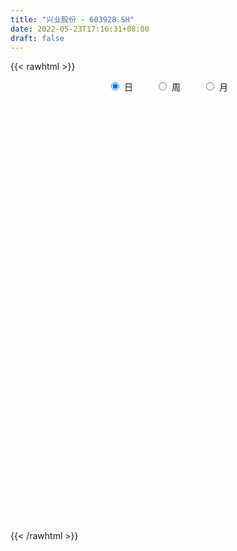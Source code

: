 ```yaml
---
title: "兴业股份 - 603928.SH"
date: 2022-05-23T17:16:31+08:00
draft: false
---
```

{{< rawhtml >}}
    <div style="text-align: center">
        <label style="padding: 1rem;"><input style="margin-right: .5rem" type="radio" name="period" value="D" checked onclick="period_change(this)">日</label>
        <label style="padding: 1rem;"><input style="margin-right: .5rem" type="radio" name="period" value="W" onclick="period_change(this)">周</label>
        <label style="padding: 1rem;"><input style="margin-right: .5rem" type="radio" name="period" value="M" onclick="period_change(this)">月</label>
    </div>
    <div id="chart" style="height: 700px;"></div> 
    <script type="text/javascript">
        const D_v = [4593.64,5713.95,6581.0,5852.95,8118.96,4437.0,5391.0,3869.96,4041.0,7040.0,5641.0,7633.0,7387.0,6619.0,8410.0,8237.0,7824.0,4993.0,5643.0,6490.0,9689.0,10713.0,9037.0,5233.99,3957.96,5265.9,4611.0,6314.63,6329.63,5035.0,6315.53,5851.0,6052.0,9258.0,9785.9,5782.0,5611.0,9375.0,8426.9,8293.0,7352.96,17133.0,12011.0,7632.0,6056.69,9410.0,6942.84,7576.19,4673.0,6999.0,8623.73,10182.0,10807.0,7337.96,7940.0,6455.73,5474.96,4605.18,5617.73,9626.99,4537.96,5431.0,7656.0,9661.0,8793.12,7997.29,16072.18,12459.66,13629.0,9275.0,7456.86,8587.86,12176.31,17203.0,16751.95,22761.24,23019.0,17841.38,11404.0,17774.96,14394.0,13946.0,13266.0,32036.0,20409.65,17005.46,12991.96,16370.0,15122.0,30661.27,33641.65,60098.84,30830.25,27915.48,29798.0,30463.0,15733.0,26583.49,10214.12,12253.49,8124.0,6348.0,7070.0,5018.0,7057.0,6116.0,6817.0,6124.92,5563.0,4124.96,7701.0,4024.0,8286.0,6885.0,5877.42,5973.0,6534.85,5152.96,5421.52,6001.0,15114.48,7779.0,8970.93,6353.0,6319.0,10733.0,9770.0,19583.22,40450.81,77333.53,173302.6,104774.75,100561.17,127549.0,134475.67,85100.0,86092.85,72965.94,178023.87,127140.87,58829.46,64385.95,50754.08,41322.0,27667.0,30392.0,25651.0,45520.49,47723.0,32424.0,33472.0,18374.0,17788.0,22465.0,30925.0,21076.0,13627.0,13593.0,17257.0,12406.0,20081.0,20182.0,32664.0,21927.0,19581.0,22408.0,17690.0,14108.0,15963.0,15790.0,21081.0,19146.0,31791.0,11072.81,7818.0,14961.0,8105.0,11315.0,10067.62,8161.0,8665.0,10971.0,7457.0,12100.0,10323.0,9173.0,9645.0,11618.0,13352.0,10550.0,13436.0,13244.08,21277.44,11535.0,9909.02,12181.0,15006.0,10923.0,11029.0,15496.0,16762.58,20833.0,10779.46,11578.0,7889.02,13272.0,9441.0,10299.0,12757.0,9172.0,9904.0,6785.0,7147.0,7272.0,17301.0,14792.0,10736.02,8733.02,7637.0,10397.0,8260.0,7551.0,7923.0,7684.0,6461.0,5091.0,9455.0,5507.0,9331.0,8140.0,13926.0,8851.0,13752.0,18393.02,12278.0,18407.0,57655.94,36712.92,21475.0,23762.0,29454.0,27652.0,20776.91,20463.0,29893.0,22294.0,16809.0,28902.0,34680.96,25785.0]
const D_histogram = [0.0,-0.0062924217,-0.0010853512,-0.0065547866,-0.0140109736,-0.0216642056,-0.0271013664,-0.0276565316,-0.0225388211,-0.0153459602,-0.0090771414,0.0000761964,0.0017506505,0.0074525551,0.0166264882,0.0186445943,0.0198009033,0.0209494854,0.021347089,0.0193218754,0.025278846,0.0320909995,0.0238458419,0.0121951737,-0.0010070506,-0.0068292628,-0.0045141679,0.0047046909,0.0120131146,0.0145227316,0.0119453609,0.010116509,0.0126586878,0.0209693103,0.0170957923,0.0063877591,-0.0061427119,0.0108497187,0.0116076703,0.0155256851,0.0103345884,0.0245715372,0.0348670415,0.0337766519,0.0242536275,0.0169090679,0.0093618725,-0.0043197985,-0.0153757887,-0.0152369624,-0.0112448745,-0.0165084589,-0.0310888273,-0.0430154711,-0.0678717956,-0.0751237781,-0.0682376103,-0.0520572042,-0.0441826138,-0.0182135099,-0.0058354823,0.0024937588,0.0206065152,0.0285386832,0.0315235227,0.0356463904,0.0440142389,0.043016606,0.0220632388,0.0151771929,0.0027565949,-0.008659068,0.0041476657,0.0250739585,0.033980878,0.057146105,0.0464220743,0.0359731086,0.0280768403,0.0259595558,0.0262398975,0.0183758732,0.0134356007,0.0258724733,0.0357265409,0.0401728787,0.0345233434,0.0374414454,0.0206023791,0.0343353355,0.0421813696,0.0764626315,0.0940709727,0.0815844626,0.0334729294,-0.0523908294,-0.1062422914,-0.1612146479,-0.1779024851,-0.1622941044,-0.1479512252,-0.1360925577,-0.1209970013,-0.1043881831,-0.0925690347,-0.0726733748,-0.0613563727,-0.0539551897,-0.0524642568,-0.0476163916,-0.0446391319,-0.0416123095,-0.0494672531,-0.0540455123,-0.0408905892,-0.0210463159,-0.0190614171,-0.0104620894,0.0056851484,0.0154930212,0.0443905819,0.0613009738,0.0773299721,0.0847700698,0.0887962872,0.0979274246,0.0948782984,0.1147708911,0.121573278,0.1922894316,0.2702022233,0.2802788417,0.3079349731,0.3923212243,0.4571691917,0.4344919157,0.3737465907,0.4025162115,0.290960801,0.1291841486,-0.006106265,-0.125985849,-0.1817715427,-0.2151055842,-0.2346823771,-0.2472661397,-0.2402036893,-0.2021430031,-0.1883073607,-0.1842080134,-0.1949407073,-0.1795013641,-0.1640125469,-0.1623325614,-0.1843420023,-0.1762295813,-0.1639390272,-0.1448331047,-0.124679608,-0.1052799982,-0.0769190891,-0.0736089481,-0.0400571787,-0.040910391,-0.0363865906,-0.0267322656,-0.0028202151,0.0121886276,0.0054863041,0.0123181035,-0.0046622126,-0.0088633202,-0.0520393085,-0.075142374,-0.0900253445,-0.1274886917,-0.1315399771,-0.1403022903,-0.1218821469,-0.0973232128,-0.061685908,-0.02210882,0.000044396,0.0005426076,0.0065858274,0.0106673317,0.0292354146,0.0322308656,0.0462950346,0.0619868424,0.0624187122,0.0684372837,0.0538734701,0.0557676357,0.05115835,0.0585522693,0.0697576278,0.0749474077,0.0593312697,0.0422067842,0.0070694458,-0.0375321552,-0.0518187778,-0.0481520553,-0.0588420569,-0.0905996071,-0.0864655395,-0.0707039462,-0.0483195451,-0.019018334,0.0029147022,0.0229021598,0.0297211893,0.0361575941,0.0521451859,0.0431680293,0.0450809029,0.0472346456,0.0384697975,0.0474838878,0.0396191179,0.0221351664,-0.0056172279,-0.0038765155,-0.0073450465,-0.0043074137,-0.0190392696,-0.0185659686,0.0016659608,0.0179015882,0.0135097418,0.0053229038,-0.0514124203,-0.1220839468,-0.1413478987,-0.0830243821,-0.0063803244,0.0509400084,0.0757969066,0.0922322661,0.1195481528,0.1238995528,0.1305775269,0.1380660695,0.1491844784,0.1514443239,0.1374773302,0.1412000977,0.1586843709,0.1688377982]
const D_fast = [0.0,-0.0078655271,-0.0029297944,-0.0100379264,-0.0209968569,-0.0340661403,-0.0462786427,-0.0537479407,-0.0542649356,-0.0509085647,-0.0469090313,-0.0377366444,-0.0356245276,-0.0280594842,-0.014728929,-0.0080496744,-0.0019431395,0.0044428139,0.0101771897,0.012982445,0.0252591271,0.0400940305,0.0378103333,0.0292084585,0.0157544716,0.0082249437,0.0094114966,0.0198065281,0.0301182305,0.0362585304,0.0366675,0.0373677753,0.0430746261,0.0566275761,0.0570280061,0.0479169128,0.0338507637,0.053555624,0.0572154932,0.0650149292,0.0624074796,0.0827873128,0.1017995774,0.1091533508,0.1056937333,0.1025764406,0.0973697134,0.0826080928,0.0677081554,0.0640377411,0.0652186103,0.0558279112,0.0334753359,0.0107948244,-0.031029449,-0.057062376,-0.0672356108,-0.0640695058,-0.0672405687,-0.0458248423,-0.0349056853,-0.0259530046,-0.0026886193,0.0123782195,0.0232439396,0.0362784049,0.0556498132,0.0654063318,0.0499687742,0.0468770266,0.0351455773,0.0215651474,0.0354087976,0.0626035799,0.080005719,0.1174574722,0.1183389601,0.1168832716,0.1160062134,0.1203788177,0.1272191338,0.1239490779,0.1223677056,0.1412726964,0.1600583993,0.1745479568,0.1775292573,0.1898077206,0.1781192492,0.2004360394,0.2188274158,0.2722243357,0.3133504201,0.3212600256,0.2815167247,0.1825552585,0.1021432237,0.0068672052,-0.0542962532,-0.0792613986,-0.1019063257,-0.1240707976,-0.1392244915,-0.1487127191,-0.1600358294,-0.1583085132,-0.1623306043,-0.1684182187,-0.1800433499,-0.1870995827,-0.195282106,-0.2026583609,-0.2228801178,-0.2409697551,-0.2380374793,-0.2234547849,-0.2262352405,-0.2202514351,-0.2026829102,-0.1890017821,-0.1490065759,-0.1167709406,-0.0814094492,-0.0527768341,-0.0265515449,0.0070614486,0.0277318971,0.0763172126,0.1135129189,0.2323014305,0.3777647779,0.4579111068,0.5625509815,0.7450175388,0.924157804,1.010103507,1.0427948297,1.1721935033,1.1333782931,1.0038976778,0.867080698,0.7157046517,0.6144760724,0.5273656348,0.4491182477,0.3747179501,0.3217294782,0.3092544136,0.2760132158,0.2340605598,0.174592689,0.1451566912,0.1196423717,0.0807392169,0.0126442754,-0.023300699,-0.0519949017,-0.0690972554,-0.0801136606,-0.0870340504,-0.0779029135,-0.0929950096,-0.0694575349,-0.0805383449,-0.0851111922,-0.0821399335,-0.0589329368,-0.0408769372,-0.0462076847,-0.0362963594,-0.0544422286,-0.0608591663,-0.1170449817,-0.1589336407,-0.1963229474,-0.2656584675,-0.3025947472,-0.346432633,-0.3584830263,-0.3582548954,-0.3380390676,-0.3039891846,-0.2818248696,-0.2811910061,-0.2735013295,-0.2667529922,-0.2408760557,-0.2298228882,-0.2041849606,-0.1729964422,-0.1569598943,-0.1338320019,-0.134927448,-0.1190913735,-0.1109110716,-0.088879085,-0.0602343196,-0.0363076878,-0.0370910083,-0.0436637978,-0.0770337747,-0.1310184145,-0.1582597316,-0.1666310229,-0.1920315387,-0.2464389907,-0.263921308,-0.2658357012,-0.2555311865,-0.2309845588,-0.208322847,-0.1826098495,-0.1683605227,-0.1528847194,-0.1238608311,-0.1220459803,-0.108862881,-0.0949004769,-0.0940478756,-0.0731628134,-0.0711228038,-0.0830729637,-0.112229665,-0.1114580814,-0.116762874,-0.1148020947,-0.134293768,-0.1384619591,-0.1178135395,-0.0971025151,-0.0981169261,-0.104973038,-0.1745614672,-0.2757539805,-0.3303549071,-0.2927874859,-0.2177385094,-0.1476831744,-0.1038770496,-0.0643836235,-0.0071806986,0.0281455895,0.0674679454,0.1094730054,0.1578875338,0.1980084603,0.2184107991,0.2574335911,0.314588957,0.3669518339]
const D_slow = [0.0,-0.0015731054,-0.0018444432,-0.0034831399,-0.0069858833,-0.0124019347,-0.0191772763,-0.0260914092,-0.0317261144,-0.0355626045,-0.0378318899,-0.0378128408,-0.0373751781,-0.0355120393,-0.0313554173,-0.0266942687,-0.0217440429,-0.0165066715,-0.0111698993,-0.0063394304,-0.0000197189,0.008003031,0.0139644914,0.0170132848,0.0167615222,0.0150542065,0.0139256645,0.0151018372,0.0181051159,0.0217357988,0.024722139,0.0272512663,0.0304159382,0.0356582658,0.0399322139,0.0415291537,0.0399934757,0.0427059053,0.0456078229,0.0494892442,0.0520728913,0.0582157756,0.0669325359,0.0753766989,0.0814401058,0.0856673728,0.0880078409,0.0869278913,0.0830839441,0.0792747035,0.0764634849,0.0723363701,0.0645641633,0.0538102955,0.0368423466,0.0180614021,0.0010019995,-0.0120123015,-0.023057955,-0.0276113325,-0.029070203,-0.0284467633,-0.0232951345,-0.0161604637,-0.0082795831,0.0006320145,0.0116355743,0.0223897258,0.0279055355,0.0316998337,0.0323889824,0.0302242154,0.0312611318,0.0375296215,0.046024841,0.0603113672,0.0719168858,0.0809101629,0.087929373,0.094419262,0.1009792363,0.1055732046,0.1089321048,0.1154002231,0.1243318584,0.1343750781,0.1430059139,0.1523662752,0.15751687,0.1661007039,0.1766460463,0.1957617042,0.2192794474,0.239675563,0.2480437953,0.234946088,0.2083855151,0.1680818531,0.1236062319,0.0830327058,0.0460448995,0.0120217601,-0.0182274902,-0.044324536,-0.0674667947,-0.0856351384,-0.1009742316,-0.114463029,-0.1275790932,-0.1394831911,-0.1506429741,-0.1610460514,-0.1734128647,-0.1869242428,-0.1971468901,-0.2024084691,-0.2071738233,-0.2097893457,-0.2083680586,-0.2044948033,-0.1933971578,-0.1780719144,-0.1587394214,-0.1375469039,-0.1153478321,-0.0908659759,-0.0671464013,-0.0384536786,-0.0080603591,0.0400119988,0.1075625547,0.1776322651,0.2546160084,0.3526963144,0.4669886124,0.5756115913,0.669048239,0.7696772918,0.8424174921,0.8747135292,0.873186963,0.8416905007,0.7962476151,0.742471219,0.6838006247,0.6219840898,0.5619331675,0.5113974167,0.4643205765,0.4182685732,0.3695333963,0.3246580553,0.2836549186,0.2430717783,0.1969862777,0.1529288824,0.1119441255,0.0757358494,0.0445659474,0.0182459478,-0.0009838244,-0.0193860615,-0.0294003562,-0.0396279539,-0.0487246016,-0.055407668,-0.0561127217,-0.0530655648,-0.0516939888,-0.0486144629,-0.0497800161,-0.0519958461,-0.0650056732,-0.0837912667,-0.1062976029,-0.1381697758,-0.1710547701,-0.2061303426,-0.2366008794,-0.2609316826,-0.2763531596,-0.2818803646,-0.2818692656,-0.2817336137,-0.2800871569,-0.2774203239,-0.2701114703,-0.2620537539,-0.2504799952,-0.2349832846,-0.2193786066,-0.2022692856,-0.1888009181,-0.1748590092,-0.1620694217,-0.1474313543,-0.1299919474,-0.1112550955,-0.096422278,-0.085870582,-0.0841032205,-0.0934862593,-0.1064409538,-0.1184789676,-0.1331894818,-0.1558393836,-0.1774557685,-0.195131755,-0.2072116413,-0.2119662248,-0.2112375493,-0.2055120093,-0.198081712,-0.1890423135,-0.176006017,-0.1652140097,-0.1539437839,-0.1421351225,-0.1325176731,-0.1206467012,-0.1107419217,-0.1052081301,-0.1066124371,-0.107581566,-0.1094178276,-0.110494681,-0.1152544984,-0.1198959905,-0.1194795003,-0.1150041033,-0.1116266678,-0.1102959419,-0.123149047,-0.1536700337,-0.1890070083,-0.2097631039,-0.211358185,-0.1986231828,-0.1796739562,-0.1566158897,-0.1267288515,-0.0957539633,-0.0631095815,-0.0285930642,0.0087030554,0.0465641364,0.0809334689,0.1162334934,0.1559045861,0.1981140357]
const D_data = [['2021-05-12', 10.4127, 10.5014, 10.3436, 10.5113],['2021-05-13', 10.5014, 10.4028, 10.3831, 10.5408],['2021-05-14', 10.4521, 10.5408, 10.4324, 10.5606],['2021-05-17', 10.5704, 10.4028, 10.3732, 10.5704],['2021-05-18', 10.4028, 10.3338, 10.2352, 10.4028],['2021-05-19', 10.3239, 10.2746, 10.2647, 10.3239],['2021-05-20', 10.3042, 10.245, 10.2154, 10.314],['2021-05-21', 10.1859, 10.2647, 10.1859, 10.3042],['2021-05-24', 10.3042, 10.3239, 10.2549, 10.3436],['2021-05-25', 10.314, 10.3633, 10.2647, 10.3732],['2021-05-26', 10.3338, 10.3732, 10.2647, 10.3831],['2021-05-27', 10.3831, 10.4422, 10.3831, 10.4718],['2021-05-28', 10.5014, 10.3732, 10.3239, 10.5014],['2021-05-31', 10.3732, 10.4422, 10.3239, 10.4521],['2021-06-01', 10.4718, 10.531, 10.3929, 10.5507],['2021-06-02', 10.531, 10.4817, 10.4028, 10.5507],['2021-06-03', 10.4817, 10.4915, 10.462, 10.5704],['2021-06-04', 10.4521, 10.5113, 10.4127, 10.531],['2021-06-07', 10.5014, 10.5211, 10.4718, 10.5803],['2021-06-08', 10.5113, 10.5014, 10.4521, 10.5507],['2021-06-09', 10.4324, 10.6296, 10.4324, 10.6493],['2021-06-10', 10.6296, 10.6986, 10.5606, 10.7183],['2021-06-11', 10.75, 10.53, 10.51, 10.78],['2021-06-15', 10.54, 10.45, 10.4, 10.6],['2021-06-16', 10.48, 10.37, 10.37, 10.49],['2021-06-17', 10.36, 10.41, 10.35, 10.74],['2021-06-18', 10.36, 10.5, 10.35, 10.52],['2021-06-21', 10.52, 10.62, 10.45, 10.63],['2021-06-22', 10.66, 10.65, 10.58, 10.73],['2021-06-23', 10.63, 10.63, 10.61, 10.68],['2021-06-24', 10.6, 10.58, 10.53, 10.7],['2021-06-25', 10.61, 10.59, 10.52, 10.62],['2021-06-28', 10.59, 10.66, 10.53, 10.7],['2021-06-29', 10.67, 10.78, 10.45, 10.87],['2021-06-30', 10.72, 10.66, 10.58, 10.76],['2021-07-01', 10.66, 10.55, 10.55, 10.72],['2021-07-02', 10.55, 10.47, 10.37, 10.63],['2021-07-05', 10.4, 10.86, 10.4, 10.95],['2021-07-06', 10.75, 10.72, 10.68, 10.81],['2021-07-07', 10.7, 10.79, 10.6, 10.82],['2021-07-08', 10.79, 10.69, 10.67, 10.84],['2021-07-09', 10.7, 10.98, 10.61, 11.02],['2021-07-12', 10.95, 11.03, 10.87, 11.11],['2021-07-13', 11.02, 10.95, 10.88, 11.05],['2021-07-14', 10.9, 10.85, 10.83, 10.96],['2021-07-15', 10.83, 10.86, 10.68, 10.89],['2021-07-16', 10.8, 10.84, 10.68, 10.95],['2021-07-19', 10.84, 10.72, 10.6, 10.85],['2021-07-20', 10.55, 10.69, 10.55, 10.72],['2021-07-21', 10.67, 10.8, 10.63, 10.8],['2021-07-22', 10.78, 10.86, 10.75, 10.86],['2021-07-23', 10.84, 10.74, 10.65, 10.84],['2021-07-26', 10.85, 10.56, 10.52, 10.85],['2021-07-27', 10.52, 10.5, 10.45, 10.73],['2021-07-28', 10.5, 10.2, 10.11, 10.51],['2021-07-29', 10.27, 10.28, 10.2, 10.35],['2021-07-30', 10.24, 10.4, 10.17, 10.45],['2021-08-02', 10.3, 10.53, 10.27, 10.56],['2021-08-03', 10.53, 10.45, 10.4, 10.6],['2021-08-04', 10.44, 10.74, 10.44, 10.83],['2021-08-05', 10.74, 10.66, 10.62, 10.75],['2021-08-06', 10.66, 10.66, 10.55, 10.69],['2021-08-09', 10.56, 10.86, 10.56, 10.88],['2021-08-10', 10.92, 10.82, 10.78, 10.92],['2021-08-11', 10.84, 10.81, 10.77, 10.9],['2021-08-12', 10.83, 10.87, 10.8, 10.9],['2021-08-13', 10.86, 10.99, 10.82, 11.05],['2021-08-16', 11.12, 10.93, 10.91, 11.12],['2021-08-17', 10.88, 10.65, 10.6, 10.96],['2021-08-18', 10.66, 10.77, 10.66, 10.86],['2021-08-19', 10.8, 10.66, 10.55, 10.8],['2021-08-20', 10.61, 10.61, 10.44, 10.62],['2021-08-23', 10.69, 10.92, 10.52, 10.95],['2021-08-24', 10.98, 11.13, 10.92, 11.2],['2021-08-25', 11.13, 11.09, 11.0, 11.14],['2021-08-26', 11.09, 11.4, 11.03, 11.4],['2021-08-27', 11.43, 11.06, 11.0, 11.46],['2021-08-30', 11.02, 11.05, 10.98, 11.22],['2021-08-31', 10.97, 11.07, 10.94, 11.11],['2021-09-01', 11.08, 11.15, 10.86, 11.22],['2021-09-02', 11.09, 11.21, 11.04, 11.28],['2021-09-03', 11.15, 11.12, 11.05, 11.26],['2021-09-06', 11.4, 11.15, 11.02, 11.4],['2021-09-07', 11.13, 11.42, 11.03, 11.46],['2021-09-08', 11.38, 11.49, 11.34, 11.53],['2021-09-09', 11.43, 11.51, 11.39, 11.6],['2021-09-10', 11.52, 11.43, 11.34, 11.56],['2021-09-13', 11.47, 11.58, 11.3, 11.59],['2021-09-14', 11.58, 11.34, 11.29, 11.61],['2021-09-15', 11.25, 11.76, 11.25, 11.88],['2021-09-16', 11.74, 11.8, 11.73, 12.26],['2021-09-17', 11.98, 12.32, 11.82, 12.52],['2021-09-22', 12.05, 12.35, 12.05, 12.6],['2021-09-23', 12.2, 12.09, 12.03, 12.47],['2021-09-24', 11.98, 11.56, 11.53, 11.98],['2021-09-27', 11.56, 10.75, 10.71, 11.56],['2021-09-28', 10.84, 10.74, 10.62, 10.88],['2021-09-29', 10.65, 10.35, 10.31, 10.7],['2021-09-30', 10.42, 10.52, 10.4, 10.55],['2021-10-08', 10.6, 10.8, 10.55, 10.81],['2021-10-11', 10.77, 10.75, 10.66, 10.82],['2021-10-12', 10.73, 10.68, 10.55, 10.76],['2021-10-13', 10.72, 10.69, 10.56, 10.75],['2021-10-14', 10.69, 10.7, 10.61, 10.82],['2021-10-15', 10.7, 10.63, 10.59, 10.78],['2021-10-18', 10.52, 10.74, 10.52, 10.81],['2021-10-19', 10.71, 10.65, 10.64, 10.85],['2021-10-20', 10.65, 10.59, 10.51, 10.65],['2021-10-21', 10.55, 10.48, 10.47, 10.7],['2021-10-22', 10.52, 10.48, 10.45, 10.58],['2021-10-25', 10.46, 10.42, 10.26, 10.46],['2021-10-26', 10.42, 10.38, 10.35, 10.44],['2021-10-27', 10.28, 10.17, 10.14, 10.32],['2021-10-28', 10.22, 10.11, 10.05, 10.22],['2021-10-29', 10.09, 10.29, 10.09, 10.35],['2021-11-01', 10.29, 10.41, 10.23, 10.46],['2021-11-02', 10.41, 10.2, 10.1, 10.53],['2021-11-03', 10.2, 10.27, 10.12, 10.37],['2021-11-04', 10.27, 10.4, 10.25, 10.43],['2021-11-05', 10.4, 10.37, 10.32, 10.45],['2021-11-08', 10.49, 10.71, 10.12, 10.72],['2021-11-09', 10.54, 10.7, 10.51, 10.86],['2021-11-10', 10.6, 10.81, 10.6, 10.85],['2021-11-11', 10.88, 10.81, 10.71, 10.89],['2021-11-12', 10.87, 10.85, 10.7, 10.91],['2021-11-15', 10.85, 11.01, 10.73, 11.09],['2021-11-16', 11.05, 10.94, 10.9, 11.18],['2021-11-17', 10.98, 11.35, 10.93, 11.47],['2021-11-18', 11.49, 11.35, 11.3, 12.02],['2021-11-19', 11.6, 12.49, 11.6, 12.49],['2021-11-22', 13.5, 13.18, 12.36, 13.59],['2021-11-23', 13.14, 12.81, 12.55, 13.32],['2021-11-24', 12.81, 13.4, 12.81, 13.83],['2021-11-25', 13.42, 14.74, 13.3, 14.74],['2021-11-26', 14.68, 15.3, 14.3, 15.66],['2021-11-29', 14.73, 14.75, 14.37, 15.0],['2021-11-30', 14.76, 14.46, 14.01, 14.88],['2021-12-01', 15.19, 15.91, 15.11, 15.91],['2021-12-02', 15.91, 14.32, 14.32, 15.96],['2021-12-03', 13.7, 13.24, 13.09, 13.98],['2021-12-06', 12.93, 12.94, 12.89, 13.29],['2021-12-07', 13.0, 12.51, 12.38, 13.06],['2021-12-08', 12.6, 12.83, 12.56, 12.91],['2021-12-09', 12.77, 12.82, 12.65, 13.06],['2021-12-10', 12.78, 12.77, 12.7, 12.9],['2021-12-13', 12.77, 12.67, 12.65, 12.85],['2021-12-14', 12.62, 12.79, 12.53, 12.86],['2021-12-15', 12.78, 13.2, 12.75, 13.2],['2021-12-16', 13.09, 12.95, 12.92, 13.49],['2021-12-17', 12.9, 12.79, 12.67, 12.96],['2021-12-20', 12.74, 12.49, 12.42, 12.85],['2021-12-21', 12.48, 12.73, 12.45, 12.77],['2021-12-22', 12.73, 12.72, 12.63, 12.83],['2021-12-23', 12.78, 12.5, 12.44, 12.81],['2021-12-24', 12.4, 12.04, 12.0, 12.6],['2021-12-27', 11.99, 12.26, 11.93, 12.28],['2021-12-28', 12.36, 12.25, 12.14, 12.37],['2021-12-29', 12.25, 12.31, 12.15, 12.44],['2021-12-30', 12.31, 12.33, 12.18, 12.4],['2021-12-31', 12.38, 12.34, 12.26, 12.44],['2022-01-04', 12.43, 12.51, 12.38, 12.62],['2022-01-05', 12.56, 12.22, 12.15, 12.61],['2022-01-06', 12.21, 12.65, 12.12, 12.74],['2022-01-07', 12.64, 12.27, 12.27, 12.7],['2022-01-10', 12.23, 12.31, 12.15, 12.41],['2022-01-11', 12.31, 12.38, 12.3, 12.59],['2022-01-12', 12.34, 12.63, 12.3, 12.75],['2022-01-13', 12.63, 12.62, 12.53, 12.76],['2022-01-14', 12.62, 12.37, 12.33, 12.7],['2022-01-17', 12.31, 12.54, 12.31, 12.59],['2022-01-18', 12.54, 12.21, 12.19, 12.65],['2022-01-19', 12.19, 12.3, 12.15, 12.44],['2022-01-20', 12.32, 11.65, 11.64, 12.34],['2022-01-21', 11.65, 11.66, 11.6, 11.82],['2022-01-24', 11.68, 11.58, 11.48, 11.7],['2022-01-25', 11.58, 11.05, 11.05, 11.62],['2022-01-26', 11.16, 11.23, 11.03, 11.33],['2022-01-27', 11.26, 11.0, 10.96, 11.26],['2022-01-28', 11.05, 11.23, 10.99, 11.41],['2022-02-07', 11.46, 11.3, 11.22, 11.48],['2022-02-08', 11.32, 11.5, 11.26, 11.55],['2022-02-09', 11.55, 11.68, 11.45, 11.76],['2022-02-10', 11.7, 11.58, 11.48, 11.77],['2022-02-11', 11.58, 11.33, 11.32, 11.6],['2022-02-14', 11.31, 11.38, 11.27, 11.57],['2022-02-15', 11.38, 11.35, 11.27, 11.47],['2022-02-16', 11.46, 11.57, 11.41, 11.6],['2022-02-17', 11.54, 11.42, 11.4, 11.66],['2022-02-18', 11.38, 11.6, 11.33, 11.63],['2022-02-21', 11.6, 11.71, 11.58, 11.73],['2022-02-22', 11.68, 11.58, 11.46, 11.68],['2022-02-23', 11.55, 11.69, 11.54, 11.74],['2022-02-24', 11.65, 11.43, 11.28, 11.82],['2022-02-25', 11.46, 11.62, 11.46, 11.71],['2022-02-28', 11.58, 11.55, 11.35, 11.65],['2022-03-01', 11.62, 11.73, 11.58, 11.76],['2022-03-02', 11.73, 11.86, 11.66, 11.9],['2022-03-03', 11.86, 11.87, 11.82, 11.93],['2022-03-04', 11.86, 11.62, 11.61, 11.88],['2022-03-07', 11.62, 11.54, 11.47, 11.79],['2022-03-08', 11.52, 11.18, 11.17, 11.57],['2022-03-09', 11.18, 10.82, 10.49, 11.25],['2022-03-10', 11.04, 10.99, 10.98, 11.19],['2022-03-11', 10.92, 11.13, 10.69, 11.2],['2022-03-14', 11.08, 10.87, 10.86, 11.15],['2022-03-15', 10.88, 10.41, 10.4, 10.97],['2022-03-16', 10.67, 10.69, 10.24, 10.76],['2022-03-17', 10.76, 10.8, 10.7, 10.93],['2022-03-18', 10.79, 10.91, 10.71, 10.95],['2022-03-21', 10.91, 11.08, 10.88, 11.08],['2022-03-22', 11.17, 11.09, 11.04, 11.23],['2022-03-23', 11.04, 11.16, 11.04, 11.2],['2022-03-24', 11.1, 11.06, 10.95, 11.21],['2022-03-25', 11.04, 11.09, 11.01, 11.24],['2022-03-28', 11.01, 11.28, 10.84, 11.34],['2022-03-29', 11.29, 11.0, 10.92, 11.31],['2022-03-30', 11.0, 11.13, 10.9, 11.22],['2022-03-31', 11.11, 11.16, 11.02, 11.24],['2022-04-01', 11.16, 11.02, 11.01, 11.22],['2022-04-06', 11.11, 11.26, 11.0, 11.28],['2022-04-07', 11.2, 11.07, 11.03, 11.23],['2022-04-08', 11.1, 10.89, 10.86, 11.1],['2022-04-11', 10.9, 10.63, 10.59, 10.94],['2022-04-12', 10.67, 10.91, 10.51, 10.94],['2022-04-13', 10.9, 10.82, 10.75, 11.0],['2022-04-14', 10.82, 10.88, 10.79, 10.95],['2022-04-15', 10.88, 10.6, 10.53, 10.88],['2022-04-18', 10.52, 10.72, 10.46, 10.76],['2022-04-19', 10.71, 11.0, 10.71, 11.02],['2022-04-20', 11.0, 11.04, 10.92, 11.16],['2022-04-21', 11.03, 10.81, 10.72, 11.13],['2022-04-22', 10.77, 10.72, 10.56, 10.85],['2022-04-25', 10.6, 9.9, 9.88, 10.64],['2022-04-26', 9.91, 9.29, 9.2, 10.24],['2022-04-27', 9.17, 9.56, 8.98, 9.59],['2022-04-28', 10.0, 10.52, 9.87, 10.52],['2022-04-29', 10.52, 11.05, 10.52, 11.11],['2022-05-05', 10.76, 11.16, 10.63, 11.31],['2022-05-06', 10.8, 11.0, 10.67, 11.19],['2022-05-09', 11.13, 11.05, 10.86, 11.13],['2022-05-10', 11.17, 11.37, 10.98, 11.44],['2022-05-11', 11.38, 11.25, 11.22, 11.5],['2022-05-12', 11.18, 11.4, 11.15, 11.53],['2022-05-13', 11.39, 11.55, 11.39, 11.6],['2022-05-16', 12.09, 11.76, 11.61, 12.17],['2022-05-17', 11.82, 11.81, 11.52, 11.93],['2022-05-18', 11.71, 11.7, 11.67, 11.94],['2022-05-19', 11.66, 12.02, 11.58, 12.16],['2022-05-20', 12.11, 12.39, 12.0, 12.48],['2022-05-23', 12.44, 12.53, 12.3, 12.6]]
const W_v = [95623.99,75386.7,55995.55,91292.17,51471.74,61000.89,176318.58,134035.92,80702.41,236963.63,128945.99,119751.53,162968.28,168739.32,115157.04,67614.56,80203.36,92748.52,50293.82,39903.63,59845.53,40665.93,50876.74,62846.34,41350.05,62053.35,67727.49,67257.1,51461.54,42728.1,15146.26,14008.29,81421.29,64858.94,64395.42,76685.17,66692.92,91256.98,109920.53,70451.15,66343.13,49275.84,1116989.95,1060959.4399999999,934706.91,414132.04,358000.76,255906.26,232112.18,300801.72,298474.19,266246.2,191293.35,192895.46,124952.44,93637.18,76609.87,121635.38,116564.16,67783.06,61795.67,69843.41,56890.65,148659.01,70099.96,76751.71,87873.46,84033.88,107337.21,134595.98,330528.43,350104.08,95137.92,61539.92,157238.92,60045.92,290702.72,131971.18,71440.85,59962.06,81186.61,272083.7,339310.33,238491.75,241556.85,164138.3,183552.22,207420.04,208355.63,114026.9,125772.0,27227.0,69373.21,58359.04,42151.07,48898.96,32273.12,49030.12,104007.92,76031.73,66730.76,55319.35,99776.86,35647.06,44115.78,37924.79,24202.87,32777.28,31150.43,48672.99,42316.95,47340.29,73293.23,8634.4,33148.71,40606.4,28817.88,58618.49,33977.51,23350.41,21590.69,21127.8,23172.8,32838.68,66543.92,62162.53,45585.89,60629.37,52047.35,38932.76,72595.57,89103.81,126427.76,81468.46,71212.0,73532.07,53929.48,56311.55,29775.52,35658.24,87456.46,411399.07,148770.72,50392.13,63629.5,50909.12,43871.16,72153.84,40419.0,51340.64,26116.96,66391.76,120879.3,205674.65,93646.17,66927.0,79078.56,62598.73,66141.81,110467.06,103498.28,115638.93,65151.18,72953.35,29825.08,9203.0,60999.18,48374.37,77083.44,52003.56,66847.6,147343.55,127468.97,55237.14,55662.01,49169.73,62645.31,34071.47,46534.88,45310.04,44678.11,30086.0,35328.93,18589.29,20150.0,57349.0,51111.8,41640.82,47655.48,113754.27,66635.35,38881.43,42232.76,53608.81,81043.55,12838.0,29626.59,27669.87,31742.0,36083.0,41572.0,19068.85,29845.79,36488.9,50580.86,42052.53,38053.92,38015.65,29818.86,50179.59,51408.38,91911.5,75360.34,95709.07,155893.76,88543.73,82993.61,12253.49,33617.0,28745.88,32773.42,29083.33,44536.41,157870.56,640663.1899999999,549323.53,242958.49,181710.49,123024.0,77959.0,94854.0,89750.0,98880.81,52266.62,47354.0,54111.0,70042.52,59048.02,75449.04,53658.02,40280.0,59199.04,26208.0,36614.0,45755.0,120485.96,58187.92,122107.91,132578.96,25785.0]
const W_histogram = [0.0,-0.0708184615,-0.1047335244,-0.1128953917,-0.1420424506,-0.109272935,-0.0379643149,0.0316461167,0.0748622739,0.109903253,0.1443315377,0.1192273481,0.1790880327,0.1386151713,0.1006807383,0.0360830096,0.0457053572,-0.0662123486,-0.1516584762,-0.1952853367,-0.2651836467,-0.3022692019,-0.3059508948,-0.2733953411,-0.2336205045,-0.2028774579,-0.1615351063,-0.1237531651,-0.164325513,-0.236503878,-0.2455397893,-0.2139723034,-0.1263094229,-0.0594103107,-0.0203012966,-0.0492307622,0.0260723112,0.0786706672,0.1357038264,0.0979971665,0.114292571,0.1387126041,0.5819540607,0.7163786144,0.7752029593,0.6419483975,0.51325955,0.3636014841,0.1790479171,0.1159189003,0.0140001393,0.0195278781,-0.0191738498,-0.0555731041,-0.2052041848,-0.2661260533,-0.3345210562,-0.3217890067,-0.3195474615,-0.320219869,-0.3049398018,-0.2676097546,-0.2330011587,-0.2481917552,-0.2926208758,-0.2721421981,-0.2369608944,-0.2023817262,-0.119077148,-0.0810590437,0.1030560687,0.2120171608,0.2366753973,0.207881098,0.1952484863,0.2057328333,0.1737581282,0.0909176013,0.0405108376,-0.028957967,-0.0203470468,0.0866520675,0.1175885532,0.137264069,0.1521811398,0.1897392452,0.2269233536,0.2535123463,0.2204156045,0.1967393356,0.1019474995,0.0116973927,-0.0770834704,-0.1516004354,-0.2056308759,-0.1948906606,-0.2086322776,-0.1901528448,-0.1087575954,-0.060538149,-0.0348897679,-0.0580173777,-0.0566122127,-0.049666748,-0.0728634977,-0.125938584,-0.145844615,-0.1367884272,-0.1227163846,-0.0762960354,-0.0310243763,0.0007267963,-0.0023854787,0.0018625193,0.0185315054,0.0161150296,0.0154256464,-0.0021066299,-0.0119644826,-0.049844759,-0.0636354067,-0.0633098876,-0.0398035848,-0.0183534094,0.0285371406,0.0783393333,0.1142030917,0.125590636,0.1077796321,0.0791521556,-0.0179736688,-0.0490755114,-0.0123295755,-0.0536123298,-0.0240975323,-0.0326595805,-0.0342763202,-0.0350911882,-0.0488739244,-0.0439961179,0.0311281976,0.0881857382,0.0337053363,0.0054084324,-0.0019173438,-0.0148684868,-0.002827336,0.0273488842,0.0402591034,0.0670292785,0.0745036007,0.1139943957,0.1643046718,0.1743376061,0.1871434998,0.2200986464,0.2137397819,0.2052411133,0.200414199,0.2083807599,0.2241052559,0.2043390703,0.1912207384,0.119590408,0.0581898385,0.0333394855,0.0219353506,-0.0125934117,-0.0572566871,-0.0592325073,-0.0417637087,0.0355224154,0.0706530095,0.0704408631,-0.0017868165,-0.050542469,-0.122190589,-0.1657729112,-0.2230781719,-0.2615597493,-0.249764064,-0.2536978135,-0.2572673932,-0.2183026951,-0.1554805814,-0.098895821,-0.0269315183,0.0075397397,0.0475171722,0.0742679378,0.0540341587,0.0581490816,0.0708782511,0.080628204,0.0066462784,-0.0473692167,-0.0676851243,-0.0933436243,-0.0962486743,-0.0826316421,-0.066804211,-0.0533767047,-0.0343775408,-0.0262054936,0.0150167903,0.0332776743,0.0386663919,0.0203002316,0.0262520886,0.0515414041,0.0421973417,0.0645080648,0.0804539135,0.1073455196,0.176457595,0.1627083454,0.0795041899,0.0411868544,0.0042005442,-0.0287458422,-0.0599201676,-0.0709822505,-0.0431696282,0.0816778048,0.335280575,0.3447342248,0.3013487265,0.2577028338,0.1664547627,0.1167831061,0.071895903,0.0430457015,-0.0260308604,-0.0987711427,-0.1359461268,-0.1377218455,-0.1328574243,-0.1250596374,-0.1468176656,-0.1683947179,-0.1628163622,-0.156093274,-0.1524784167,-0.1608645321,-0.1498011258,-0.1133839616,-0.0869768884,-0.0297394124,0.0623963843,0.126761283]
const W_fast = [0.0,-0.0885230769,-0.1486215209,-0.1850072361,-0.2496649077,-0.2442136258,-0.1823960844,-0.1048741236,-0.042942398,0.0195743944,0.0900855635,0.0947882109,0.1994209037,0.1936018351,0.1808375867,0.1252606104,0.1463092973,0.0178385044,-0.1055222423,-0.197970437,-0.3341646587,-0.4468175143,-0.5269869309,-0.5627802125,-0.581410502,-0.6013868199,-0.6004282448,-0.5935845949,-0.6752383211,-0.8065426556,-0.8769635142,-0.8988891041,-0.8428035794,-0.7907570448,-0.7567233548,-0.7979605111,-0.7161393599,-0.643873337,-0.5529142212,-0.5661215895,-0.5212530423,-0.4621548581,0.1265751136,0.440094321,0.6927194057,0.7199519432,0.7195779833,0.6608202883,0.5210287007,0.4868794089,0.3884606828,0.398870391,0.3553752007,0.3050826704,0.1041505436,-0.0233028384,-0.1753281052,-0.2430433074,-0.3206886276,-0.4014160023,-0.4623708856,-0.491943277,-0.5155849708,-0.5928235061,-0.7104078457,-0.7579647175,-0.7820236374,-0.7980399007,-0.7445046095,-0.7267512662,-0.5168721366,-0.3549067544,-0.2710796685,-0.2479036933,-0.2117241835,-0.1498066281,-0.1383418012,-0.1984529277,-0.238731982,-0.3154402784,-0.3119161199,-0.1832539887,-0.1229203647,-0.0689288317,-0.0159664759,0.0690264408,0.1629413876,0.2529084668,0.2749156262,0.3004241911,0.2311192299,0.1437934713,0.0357417406,-0.0766753332,-0.1821134927,-0.2200959425,-0.2859956289,-0.3150544074,-0.2608485568,-0.2277636476,-0.2108377085,-0.2484696627,-0.2612175509,-0.2666887732,-0.3081013973,-0.3926611296,-0.4490283143,-0.4741692333,-0.4907762868,-0.4634299466,-0.4259143815,-0.3939815098,-0.3976901545,-0.3929765267,-0.3716746642,-0.3700623826,-0.3668953542,-0.384954288,-0.3978032614,-0.4481447275,-0.4778442269,-0.4933461797,-0.4797907732,-0.4629289501,-0.4089041149,-0.3395170889,-0.2751025575,-0.2323173542,-0.2231834502,-0.2320228877,-0.3336421293,-0.3770128498,-0.3433493078,-0.3980351445,-0.3745447301,-0.3912716735,-0.4014574932,-0.4110451583,-0.4370463756,-0.4431675985,-0.3602612336,-0.2811572585,-0.3272113262,-0.3541561221,-0.3619612342,-0.3786294989,-0.3672951821,-0.3302817409,-0.3073067458,-0.2637792511,-0.2376790287,-0.1696896348,-0.0783031907,-0.0246858549,0.0349059137,0.122885722,0.1699618029,0.2127734127,0.2580500481,0.318111799,0.3898626089,0.421181191,0.4558680437,0.4141353152,0.3672822053,0.3507667237,0.3448464264,0.3071693112,0.2481918641,0.231407917,0.2384357885,0.3246025164,0.3773963629,0.3947944322,0.3221200486,0.2607287788,0.1585330115,0.0735074615,-0.0395673422,-0.1434388568,-0.1940841876,-0.2614423905,-0.3293288185,-0.3449397941,-0.3209878257,-0.2891270206,-0.2238955975,-0.1875394046,-0.135682679,-0.090364929,-0.0970901684,-0.0784379751,-0.0479892428,-0.0180822389,-0.0904025949,-0.1562603942,-0.1934975828,-0.242491989,-0.2694592076,-0.2765000859,-0.2773737075,-0.2772903773,-0.2668855987,-0.2652649248,-0.2202884433,-0.1937081408,-0.1786528253,-0.1919439276,-0.1794290485,-0.141254382,-0.140049109,-0.1016113697,-0.0655520426,-0.0118240565,0.1014024175,0.1283302543,0.0650021463,0.0369815244,0.0010453502,-0.0390874967,-0.0852418641,-0.1140495095,-0.0970292943,0.0482375899,0.3856605038,0.4812977099,0.5132493931,0.5340292089,0.4843948285,0.4639189484,0.437005721,0.4189169449,0.3433326679,0.2458996,0.1747380841,0.138531904,0.1101819692,0.0867148468,0.0282524022,-0.0354233296,-0.0705490645,-0.1028492947,-0.1373540416,-0.1859562901,-0.2123431652,-0.2042719914,-0.1996091403,-0.1498065174,-0.0420716246,0.0539835948]
const W_slow = [0.0,-0.0177046154,-0.0438879965,-0.0721118444,-0.1076224571,-0.1349406908,-0.1444317695,-0.1365202403,-0.1178046719,-0.0903288586,-0.0542459742,-0.0244391372,0.020332871,0.0549866638,0.0801568484,0.0891776008,0.1006039401,0.0840508529,0.0461362339,-0.0026851003,-0.068981012,-0.1445483124,-0.2210360361,-0.2893848714,-0.3477899975,-0.398509362,-0.4388931386,-0.4698314298,-0.5109128081,-0.5700387776,-0.6314237249,-0.6849168008,-0.7164941565,-0.7313467341,-0.7364220583,-0.7487297488,-0.742211671,-0.7225440042,-0.6886180476,-0.664118756,-0.6355456133,-0.6008674622,-0.4553789471,-0.2762842935,-0.0824835536,0.0780035457,0.2063184333,0.2972188043,0.3419807835,0.3709605086,0.3744605435,0.379342513,0.3745490505,0.3606557745,0.3093547283,0.242823215,0.1591929509,0.0787456993,-0.0011411661,-0.0811961334,-0.1574310838,-0.2243335224,-0.2825838121,-0.3446317509,-0.4177869699,-0.4858225194,-0.545062743,-0.5956581745,-0.6254274615,-0.6456922225,-0.6199282053,-0.5669239151,-0.5077550658,-0.4557847913,-0.4069726697,-0.3555394614,-0.3120999294,-0.289370529,-0.2792428196,-0.2864823114,-0.2915690731,-0.2699060562,-0.2405089179,-0.2061929007,-0.1681476157,-0.1207128044,-0.063981966,-0.0006038794,0.0545000217,0.1036848556,0.1291717304,0.1320960786,0.112825211,0.0749251022,0.0235173832,-0.0252052819,-0.0773633513,-0.1249015626,-0.1520909614,-0.1672254986,-0.1759479406,-0.190452285,-0.2046053382,-0.2170220252,-0.2352378996,-0.2667225456,-0.3031836993,-0.3373808061,-0.3680599023,-0.3871339111,-0.3948900052,-0.3947083061,-0.3953046758,-0.394839046,-0.3902061696,-0.3861774122,-0.3823210006,-0.3828476581,-0.3858387788,-0.3982999685,-0.4142088202,-0.4300362921,-0.4399871883,-0.4445755407,-0.4374412555,-0.4178564222,-0.3893056493,-0.3579079903,-0.3309630822,-0.3111750433,-0.3156684605,-0.3279373384,-0.3310197323,-0.3444228147,-0.3504471978,-0.3586120929,-0.367181173,-0.37595397,-0.3881724512,-0.3991714806,-0.3913894312,-0.3693429967,-0.3609166626,-0.3595645545,-0.3600438904,-0.3637610121,-0.3644678461,-0.3576306251,-0.3475658492,-0.3308085296,-0.3121826294,-0.2836840305,-0.2426078625,-0.199023461,-0.1522375861,-0.0972129244,-0.043777979,0.0075322993,0.0576358491,0.1097310391,0.165757353,0.2168421206,0.2646473052,0.2945449072,0.3090923668,0.3174272382,0.3229110759,0.3197627229,0.3054485511,0.2906404243,0.2801994972,0.289080101,0.3067433534,0.3243535692,0.323906865,0.3112712478,0.2807236005,0.2392803727,0.1835108298,0.1181208924,0.0556798764,-0.0077445769,-0.0720614253,-0.126637099,-0.1655072444,-0.1902311996,-0.1969640792,-0.1950791443,-0.1831998512,-0.1646328668,-0.1511243271,-0.1365870567,-0.1188674939,-0.0987104429,-0.0970488733,-0.1088911775,-0.1258124586,-0.1491483646,-0.1732105332,-0.1938684437,-0.2105694965,-0.2239136727,-0.2325080579,-0.2390594313,-0.2353052337,-0.2269858151,-0.2173192171,-0.2122441592,-0.2056811371,-0.1927957861,-0.1822464507,-0.1661194345,-0.1460059561,-0.1191695762,-0.0750551774,-0.0343780911,-0.0145020436,-0.00420533,-0.003155194,-0.0103416545,-0.0253216964,-0.0430672591,-0.0538596661,-0.0334402149,0.0503799288,0.136563485,0.2119006667,0.2763263751,0.3179400658,0.3471358423,0.365109818,0.3758712434,0.3693635283,0.3446707426,0.3106842109,0.2762537496,0.2430393935,0.2117744841,0.1750700677,0.1329713883,0.0922672977,0.0532439792,0.0151243751,-0.025091758,-0.0625420394,-0.0908880298,-0.1126322519,-0.120067105,-0.1044680089,-0.0727776882]
const W_data = [['2017-07-14', 18.2168, 16.4393, 15.6399, 18.245],['2017-07-21', 16.129, 15.3296, 14.6713, 16.4393],['2017-07-28', 15.2826, 15.433, 15.0663, 15.6587],['2017-08-04', 15.5365, 15.5459, 15.2355, 16.1854],['2017-08-11', 15.5271, 15.0663, 14.991, 15.781],['2017-08-18', 15.1885, 15.734, 15.0757, 15.828],['2017-08-25', 15.7058, 16.4205, 15.7058, 16.919],['2017-09-01', 16.4769, 16.7591, 16.2795, 17.0977],['2017-09-08', 16.7497, 16.7591, 16.129, 16.7779],['2017-09-15', 16.7779, 16.9284, 16.665, 18.1416],['2017-09-22', 16.8437, 17.2011, 16.6556, 17.4832],['2017-09-29', 17.0883, 16.5804, 16.4769, 17.7372],['2017-10-13', 16.7967, 17.8594, 16.6368, 18.1228],['2017-10-20', 18.0099, 16.7873, 16.5992, 18.0569],['2017-10-27', 16.8437, 16.7121, 15.339, 17.2105],['2017-11-03', 16.7215, 16.1666, 16.0631, 16.8061],['2017-11-10', 16.3735, 16.9942, 16.1008, 17.2011],['2017-11-17', 17.0036, 15.1979, 15.1885, 17.2293],['2017-11-24', 15.292, 14.9158, 14.8593, 15.4518],['2017-12-01', 14.9252, 14.9534, 14.7371, 15.038],['2017-12-08', 14.9064, 14.1258, 13.7778, 14.9534],['2017-12-15', 14.154, 14.0035, 13.8342, 14.3797],['2017-12-22', 14.0035, 14.0411, 13.6367, 14.6242],['2017-12-29', 14.0411, 14.3045, 13.5897, 14.4549],['2018-01-05', 14.2386, 14.3421, 14.2198, 14.5584],['2018-01-12', 14.3045, 14.1916, 13.9283, 14.7371],['2018-01-19', 14.201, 14.3139, 13.7402, 14.6336],['2018-01-26', 14.248, 14.3045, 14.107, 14.5678],['2018-02-02', 14.2857, 13.1289, 12.8091, 14.2951],['2018-02-09', 12.8938, 12.1884, 11.9721, 13.0913],['2018-02-14', 12.2825, 12.48, 12.2166, 12.6775],['2018-02-23', 12.5646, 12.7715, 12.48, 12.8844],['2018-03-02', 12.7903, 13.5615, 12.7903, 13.9189],['2018-03-09', 13.6179, 13.5427, 13.2135, 13.6179],['2018-03-16', 13.6179, 13.3452, 12.9878, 13.8625],['2018-03-23', 13.3076, 12.3859, 12.1226, 13.8625],['2018-03-30', 12.2543, 13.7026, 12.0944, 13.7778],['2018-04-04', 13.5521, 13.7026, 13.2512, 14.4173],['2018-04-13', 13.5145, 14.0411, 13.5051, 14.2857],['2018-04-20', 14.06, 12.9032, 12.8656, 14.06],['2018-04-27', 12.8656, 13.5145, 12.7527, 14.0035],['2018-05-04', 13.5145, 13.7402, 13.4769, 13.8907],['2018-05-11', 13.806, 20.4739, 13.712, 21.2451],['2018-05-18', 19.0914, 18.64, 17.5679, 20.3611],['2018-05-25', 18.593, 18.7905, 18.3203, 22.1197],['2018-06-01', 18.8281, 16.7497, 16.176, 18.9033],['2018-06-08', 16.7873, 16.5804, 16.4299, 18.2356],['2018-06-15', 16.3829, 15.9503, 15.7998, 17.013],['2018-06-22', 15.6964, 14.8694, 13.9931, 16.176],['2018-06-29', 15.1838, 15.8887, 15.0314, 16.6698],['2018-07-06', 15.8982, 15.0599, 14.4313, 16.765],['2018-07-13', 15.1647, 16.2125, 15.098, 16.6126],['2018-07-20', 16.1935, 15.622, 15.3552, 16.5364],['2018-07-27', 15.5457, 15.4695, 15.441, 16.4793],['2018-08-03', 15.5076, 13.4882, 13.2691, 15.5743],['2018-08-10', 13.4882, 13.8788, 13.1263, 13.974],['2018-08-17', 13.7264, 13.2215, 13.1453, 13.8883],['2018-08-24', 13.2691, 13.8407, 12.8405, 14.9171],['2018-08-31', 13.8407, 13.4977, 13.4692, 14.7456],['2018-09-07', 13.4787, 13.2025, 13.0691, 13.593],['2018-09-14', 13.212, 13.1739, 12.9357, 13.5168],['2018-09-21', 13.0119, 13.3358, 12.5071, 13.393],['2018-09-28', 13.2596, 13.2596, 13.0024, 13.6216],['2018-10-12', 13.1453, 12.4499, 11.9641, 13.7073],['2018-10-19', 12.4499, 11.6498, 11.0783, 12.5166],['2018-10-26', 11.8117, 12.107, 11.4497, 12.288],['2018-11-02', 11.7069, 12.1642, 11.4497, 12.1832],['2018-11-09', 12.1451, 12.088, 11.926, 12.4595],['2018-11-16', 12.1451, 12.8024, 12.0594, 12.9262],['2018-11-23', 12.6976, 12.3928, 12.3833, 13.231],['2018-11-30', 12.3928, 14.7456, 12.288, 15.0218],['2018-12-07', 14.517, 14.6408, 14.3932, 16.0506],['2018-12-14', 14.6503, 14.0502, 14.0217, 14.717],['2018-12-21', 13.8026, 13.4787, 13.4215, 14.2693],['2018-12-28', 13.4977, 13.6692, 13.4692, 14.8409],['2019-01-04', 13.6597, 14.0598, 13.4787, 14.2884],['2019-01-11', 14.0979, 13.574, 13.3834, 15.2219],['2019-01-18', 13.574, 12.6881, 12.3642, 13.6978],['2019-01-25', 12.6881, 12.7452, 12.6595, 13.0786],['2019-02-01', 12.831, 12.1451, 11.6212, 12.8405],['2019-02-15', 12.1546, 12.8976, 12.1261, 12.9738],['2019-02-22', 12.9167, 14.4313, 12.9072, 14.8218],['2019-03-01', 14.4313, 13.8978, 13.6025, 15.2124],['2019-03-08', 13.955, 13.9645, 13.8597, 14.6694],['2019-03-15', 13.9931, 14.0883, 13.7454, 15.622],['2019-03-22', 14.0979, 14.6313, 13.9455, 14.898],['2019-03-29', 14.3455, 14.9837, 13.8883, 15.1457],['2019-04-04', 15.2219, 15.2124, 14.9075, 15.5553],['2019-04-12', 15.4314, 14.6408, 14.5075, 16.1649],['2019-04-19', 14.7647, 14.7837, 14.3836, 15.0314],['2019-04-26', 15.9077, 13.7073, 13.593, 15.9077],['2019-04-30', 13.7264, 13.3263, 13.0691, 13.7264],['2019-05-10', 13.1263, 12.85, 12.1356, 13.1263],['2019-05-17', 12.8976, 12.5071, 12.4309, 13.05],['2019-05-24', 12.488, 12.2785, 12.1927, 12.7643],['2019-05-31', 12.3356, 12.8119, 12.2975, 12.9072],['2019-06-06', 12.8116, 12.3274, 12.2596, 12.9471],['2019-06-14', 12.4726, 12.5695, 12.2693, 12.9278],['2019-06-21', 12.6373, 13.4894, 12.4145, 13.7315],['2019-06-28', 13.5378, 13.3345, 13.0537, 13.6734],['2019-07-05', 13.5088, 13.1892, 13.073, 13.5282],['2019-07-12', 13.1989, 12.5211, 12.1628, 13.1989],['2019-07-19', 12.3564, 12.6954, 12.2112, 13.3151],['2019-07-26', 12.6954, 12.7147, 12.279, 12.7728],['2019-08-02', 12.6857, 12.2112, 12.1337, 12.7922],['2019-08-09', 12.3371, 11.5139, 11.3493, 12.3371],['2019-08-16', 11.5333, 11.5817, 11.1944, 11.6689],['2019-08-23', 11.6205, 11.756, 11.6108, 12.0078],['2019-08-30', 11.5624, 11.727, 11.4752, 12.0756],['2019-09-06', 11.8045, 12.1628, 11.6398, 12.3177],['2019-09-12', 12.2402, 12.2983, 12.2015, 12.4823],['2019-09-20', 12.3371, 12.2693, 11.9594, 12.5695],['2019-09-27', 12.2402, 11.8529, 11.7754, 12.4339],['2019-09-30', 12.0272, 11.8916, 11.8916, 12.1434],['2019-10-11', 11.94, 12.0562, 11.7173, 12.1531],['2019-10-18', 12.1724, 11.8141, 11.7657, 12.3177],['2019-10-25', 11.8045, 11.7851, 11.5817, 11.8432],['2019-11-01', 11.8335, 11.4752, 11.3396, 12.1918],['2019-11-08', 11.4946, 11.4365, 11.2428, 11.7367],['2019-11-15', 11.4655, 10.8748, 10.8748, 11.4655],['2019-11-22', 10.8458, 10.9329, 10.8264, 11.1266],['2019-11-29', 11.0588, 10.962, 10.8167, 11.0588],['2019-12-06', 10.962, 11.2137, 10.8651, 11.2234],['2019-12-13', 11.2137, 11.2234, 10.9232, 11.33],['2019-12-20', 11.2622, 11.6689, 11.1847, 11.911],['2019-12-27', 11.7173, 11.9497, 11.4074, 12.1434],['2020-01-03', 11.9497, 12.0272, 11.7367, 12.1918],['2020-01-10', 11.911, 11.8916, 11.8238, 12.0465],['2020-01-17', 11.8529, 11.5527, 11.5527, 11.9981],['2020-01-23', 11.5043, 11.3203, 11.2622, 11.6883],['2020-02-07', 10.1873, 10.1001, 9.5869, 10.3519],['2020-02-14', 10.0517, 10.5068, 9.9936, 10.9329],['2020-02-21', 10.5456, 11.3009, 10.4778, 11.94],['2020-02-28', 11.3493, 10.2357, 10.226, 11.3493],['2020-03-06', 10.3616, 11.0104, 10.3519, 11.0879],['2020-03-13', 10.8748, 10.5165, 10.0711, 10.991],['2020-03-20', 10.5262, 10.4972, 9.8387, 10.6521],['2020-03-27', 10.1679, 10.4197, 10.1679, 10.7877],['2020-04-03', 10.2357, 10.1292, 9.9452, 10.3035],['2020-04-10', 10.2938, 10.2454, 10.197, 10.5359],['2020-04-17', 10.2551, 11.2815, 10.0904, 11.3784],['2020-04-24', 11.2719, 11.4074, 11.1653, 13.2376],['2020-04-30', 10.2647, 10.013, 9.5966, 10.4681],['2020-05-08', 9.8193, 10.0808, 9.8193, 10.1292],['2020-05-15', 10.1195, 10.197, 9.9549, 10.41],['2020-05-22', 10.2163, 10.013, 9.8774, 10.3035],['2020-05-29', 9.9549, 10.2647, 9.9549, 10.3132],['2020-06-05', 10.2841, 10.5649, 10.2647, 10.6521],['2020-06-12', 10.5507, 10.4422, 10.2352, 10.6296],['2020-06-19', 10.4422, 10.7183, 10.3732, 10.7676],['2020-06-24', 10.7183, 10.5803, 10.4915, 10.7578],['2020-07-03', 10.531, 11.1423, 10.4718, 11.2212],['2020-07-10', 11.1719, 11.5959, 11.1423, 11.8917],['2020-07-17', 11.6353, 11.3593, 11.2508, 13.0651],['2020-07-24', 11.4283, 11.5762, 11.3888, 12.2073],['2020-07-31', 11.734, 12.0988, 11.379, 12.1678],['2020-08-07', 12.1284, 11.8424, 11.6945, 12.3157],['2020-08-14', 11.8326, 11.941, 11.5269, 12.1087],['2020-08-21', 12.0002, 12.1185, 11.9114, 12.3256],['2020-08-28', 12.1875, 12.4636, 11.9312, 12.6017],['2020-09-04', 12.4636, 12.8186, 12.3946, 12.9764],['2020-09-11', 12.7989, 12.5622, 12.2073, 13.2919],['2020-09-18', 12.7101, 12.7496, 12.4242, 12.9567],['2020-09-25', 12.7496, 11.9509, 11.7833, 12.9271],['2020-09-30', 12.0002, 11.8326, 11.5565, 12.0002],['2020-10-09', 12.0495, 12.1382, 11.8819, 12.1974],['2020-10-16', 12.1382, 12.2763, 12.1284, 12.4735],['2020-10-23', 12.2763, 11.9114, 11.8523, 12.4735],['2020-10-30', 11.8424, 11.586, 11.5762, 12.2467],['2020-11-06', 11.6748, 11.9903, 11.5367, 12.1185],['2020-11-13', 12.0495, 12.2763, 11.8917, 12.3552],['2020-11-20', 12.2467, 13.3215, 12.2467, 13.4102],['2020-11-27', 13.282, 13.1834, 12.9271, 13.568],['2020-12-04', 13.2722, 12.9369, 12.6707, 13.2919],['2020-12-11', 12.9369, 11.9114, 11.8523, 13.0553],['2020-12-18', 11.8621, 11.9016, 11.6156, 12.0495],['2020-12-25', 11.8424, 11.2607, 11.1719, 11.9509],['2020-12-31', 11.3494, 11.2212, 10.8958, 11.3593],['2021-01-08', 11.2607, 10.6493, 10.462, 11.3987],['2021-01-15', 10.6, 10.4521, 9.9689, 10.7085],['2021-01-22', 10.4422, 10.8169, 10.4422, 11.1325],['2021-01-29', 10.8169, 10.4422, 10.3042, 10.8169],['2021-02-05', 10.531, 10.2154, 10.0577, 10.7873],['2021-02-10', 10.2056, 10.6394, 10.0873, 10.669],['2021-02-19', 10.738, 11.0437, 10.738, 11.0437],['2021-02-26', 11.1127, 11.162, 10.8761, 11.4874],['2021-03-05', 11.1423, 11.6255, 11.1423, 11.7044],['2021-03-12', 11.6255, 11.4086, 11.0043, 11.803],['2021-03-19', 11.3395, 11.6748, 11.2212, 12.0199],['2021-03-26', 11.6452, 11.7142, 11.379, 12.6214],['2021-04-02', 11.6353, 11.1719, 10.8761, 11.6353],['2021-04-09', 11.1818, 11.4579, 11.1325, 11.5663],['2021-04-16', 11.4283, 11.6452, 11.1226, 11.7537],['2021-04-23', 11.5367, 11.7142, 11.5367, 11.9509],['2021-04-30', 11.7241, 10.5113, 10.4324, 11.9706],['2021-05-07', 10.5704, 10.3831, 10.3535, 10.5901],['2021-05-14', 10.3929, 10.5408, 10.2746, 10.5606],['2021-05-21', 10.5704, 10.2647, 10.1859, 10.5704],['2021-05-28', 10.3042, 10.3732, 10.2549, 10.5014],['2021-06-04', 10.3732, 10.5113, 10.3239, 10.5704],['2021-06-11', 10.5014, 10.53, 10.4324, 10.78],['2021-06-18', 10.54, 10.5, 10.35, 10.74],['2021-06-25', 10.52, 10.59, 10.45, 10.73],['2021-07-02', 10.59, 10.47, 10.37, 10.87],['2021-07-09', 10.4, 10.98, 10.4, 11.02],['2021-07-16', 10.95, 10.84, 10.68, 11.11],['2021-07-23', 10.84, 10.74, 10.55, 10.86],['2021-07-30', 10.85, 10.4, 10.11, 10.85],['2021-08-06', 10.3, 10.66, 10.27, 10.83],['2021-08-13', 10.56, 10.99, 10.56, 11.05],['2021-08-20', 11.12, 10.61, 10.44, 11.12],['2021-08-27', 10.69, 11.06, 10.52, 11.46],['2021-09-03', 11.02, 11.12, 10.86, 11.28],['2021-09-10', 11.4, 11.43, 11.02, 11.6],['2021-09-17', 11.47, 12.32, 11.25, 12.52],['2021-09-24', 12.05, 11.56, 11.53, 12.6],['2021-09-30', 11.56, 10.52, 10.31, 11.56],['2021-10-08', 10.6, 10.8, 10.55, 10.81],['2021-10-15', 10.77, 10.63, 10.55, 10.82],['2021-10-22', 10.52, 10.48, 10.45, 10.85],['2021-10-29', 10.46, 10.29, 10.05, 10.46],['2021-11-05', 10.29, 10.37, 10.1, 10.53],['2021-11-12', 10.49, 10.85, 10.12, 10.91],['2021-11-19', 10.85, 12.49, 10.73, 12.49],['2021-11-26', 13.5, 15.3, 12.36, 15.66],['2021-12-03', 14.73, 13.24, 13.09, 15.96],['2021-12-10', 12.93, 12.77, 12.38, 13.29],['2021-12-17', 12.77, 12.79, 12.53, 13.49],['2021-12-24', 12.74, 12.04, 12.0, 12.85],['2021-12-31', 11.99, 12.34, 11.93, 12.44],['2022-01-07', 12.43, 12.27, 12.12, 12.74],['2022-01-14', 12.23, 12.37, 12.15, 12.76],['2022-01-21', 12.31, 11.66, 11.6, 12.65],['2022-01-28', 11.68, 11.23, 10.96, 11.7],['2022-02-11', 11.46, 11.33, 11.22, 11.77],['2022-02-18', 11.31, 11.6, 11.27, 11.66],['2022-02-25', 11.6, 11.62, 11.28, 11.82],['2022-03-04', 11.58, 11.62, 11.35, 11.93],['2022-03-11', 11.62, 11.13, 10.49, 11.79],['2022-03-18', 11.08, 10.91, 10.24, 11.15],['2022-03-25', 10.91, 11.09, 10.88, 11.24],['2022-04-01', 11.01, 11.02, 10.84, 11.34],['2022-04-08', 11.11, 10.89, 10.86, 11.28],['2022-04-15', 10.9, 10.6, 10.51, 11.0],['2022-04-22', 10.52, 10.72, 10.46, 11.16],['2022-04-29', 10.6, 11.05, 8.98, 11.11],['2022-05-06', 10.76, 11.0, 10.63, 11.31],['2022-05-13', 11.13, 11.55, 10.86, 11.6],['2022-05-20', 12.09, 12.39, 11.52, 12.48],['2022-05-27', 12.44, 12.53, 12.3, 12.6]]
const M_v = [955068.17,1091419.3099999998,1287601.7,1718675.7899999996,837222.1999999998,724135.2399999998,560855.7099999998,377602.59,485090.2899999999,587019.98,478282.78,292827.79,220752.5,271882.61,133366.56,310536.7499999999,337971.7899999999,3506463.3999999994,1216421.7,990537.1999999998,491771.03,256312.79,343600.11,696279.53,664020.84,604669.8099999999,682268.03,847504.6499999999,682801.5700000001,218782.28,261342.89,279028.77,148616.41,220257.86,156392.48,104845.41,207614.6299999999,174298.67,369595.6,269085.1,698960.01,208801.91,208495.08,535054.2400000001,341431.1200000001,363921.86,195659.99,413828.6799999999,236620.66,166609.03,131417.22,307126.72,229437.55,108495.46,145046.54,180095.96,252563.71,469255.1299999999,107389.79,1043346.3400000001,1003782.66,335751.43,181416.54,270088.1,236699.96,338659.79]
const M_histogram = [0.0,-0.2190605128,-0.1472861281,-0.2255332315,-0.4418751329,-0.7710145969,-0.8804702032,-1.0636502312,-1.022933792,-0.9515165343,-0.8426290893,-0.8268796058,-0.7916180947,-0.7525821999,-0.6826979582,-0.5619732476,-0.4456436733,-0.0862777437,0.0805536198,0.1564970501,0.1158187652,0.0926703039,0.0030923173,0.1586276798,0.2021398628,0.1179855058,0.2187457156,0.3621454134,0.3482507994,0.3086453925,0.3204765916,0.2804059617,0.2055579313,0.1760189871,0.135240329,0.0904843431,0.1362134586,0.1352258099,0.0744127025,0.0403024728,0.0264824408,0.0482844774,0.1008993632,0.2352840308,0.3485198861,0.3719276664,0.3646358974,0.4301634988,0.360091393,0.2582199655,0.2368189867,0.2205014882,0.1661968854,0.1276669956,0.1190624997,0.0989022754,0.1316809858,0.1177648033,0.0954639184,0.349656853,0.3616154992,0.28475114,0.2468538522,0.1894938373,0.1403789198,0.2001566883]
const M_fast = [0.0,-0.273825641,-0.2388727884,-0.3735031997,-0.7003138843,-1.2222069975,-1.5517801546,-2.0008727403,-2.2158897492,-2.3823516251,-2.4841214524,-2.6750918703,-2.837734883,-2.9868445381,-3.087634786,-3.1074033872,-3.1024847313,-2.7646882376,-2.5777184692,-2.4626507763,-2.4743743699,-2.4743552553,-2.5631601625,-2.3679678801,-2.2739207313,-2.3285787119,-2.1731320732,-1.939196022,-1.8660279362,-1.828471995,-1.7365216479,-1.7064907874,-1.7299493351,-1.7154835324,-1.7224521083,-1.7445870084,-1.6648045283,-1.6319857245,-1.6741956563,-1.6982302677,-1.7054296896,-1.6715565336,-1.593716807,-1.4005111317,-1.2001453048,-1.0837556079,-0.9998884026,-0.8268199265,-0.8068691841,-0.8441856202,-0.8063818523,-0.7675739788,-0.7803293602,-0.7869425011,-0.7657813721,-0.7612160275,-0.6955170706,-0.6799920523,-0.6784269576,-0.3368198098,-0.2344572888,-0.240133863,-0.2163176877,-0.2263042433,-0.2403244309,-0.1305074903]
const M_slow = [0.0,-0.0547651282,-0.0915866602,-0.1479699681,-0.2584387514,-0.4511924006,-0.6713099514,-0.9372225092,-1.1929559572,-1.4308350908,-1.6414923631,-1.8482122645,-2.0461167882,-2.2342623382,-2.4049368278,-2.5454301396,-2.656841058,-2.6784104939,-2.658272089,-2.6191478264,-2.5901931351,-2.5670255591,-2.5662524798,-2.5265955599,-2.4760605942,-2.4465642177,-2.3918777888,-2.3013414355,-2.2142787356,-2.1371173875,-2.0569982396,-1.9868967491,-1.9355072663,-1.8915025195,-1.8576924373,-1.8350713515,-1.8010179868,-1.7672115344,-1.7486083587,-1.7385327405,-1.7319121303,-1.719841011,-1.6946161702,-1.6357951625,-1.548665191,-1.4556832744,-1.3645243,-1.2569834253,-1.1669605771,-1.1024055857,-1.043200839,-0.988075467,-0.9465262456,-0.9146094967,-0.8848438718,-0.8601183029,-0.8271980565,-0.7977568556,-0.773890876,-0.6864766628,-0.596072788,-0.524885003,-0.4631715399,-0.4157980806,-0.3807033507,-0.3306641786]
const M_data = [['2016-12-30', 11.293, 25.907, 11.293, 31.9535],['2017-01-26', 26.0465, 22.4744, 20.186, 27.4233],['2017-02-28', 22.4372, 25.5628, 21.9814, 26.9674],['2017-03-31', 25.5814, 23.4977, 23.0512, 28.8],['2017-04-28', 23.5163, 20.6698, 18.4279, 25.5721],['2017-05-31', 20.8186, 17.2372, 16.6698, 22.493],['2017-06-30', 17.2, 18.0569, 15.6279, 18.6306],['2017-07-31', 18.0381, 15.4424, 14.6713, 18.4895],['2017-08-31', 15.4424, 16.8719, 14.991, 17.0977],['2017-09-29', 16.9284, 16.5804, 16.129, 18.1416],['2017-10-31', 16.7967, 16.5992, 15.339, 18.1228],['2017-11-30', 16.6368, 14.8499, 14.7371, 17.2293],['2017-12-29', 14.7841, 14.3045, 13.5897, 15.0098],['2018-01-31', 14.2386, 13.6273, 13.6179, 14.7371],['2018-02-28', 13.6838, 13.4016, 11.9721, 13.7684],['2018-03-30', 13.4298, 13.7026, 12.0944, 13.9189],['2018-04-27', 13.5521, 13.5145, 12.7527, 14.4173],['2018-05-31', 13.5145, 17.2575, 13.4769, 22.1197],['2018-06-29', 17.0224, 15.8887, 13.9931, 18.2356],['2018-07-31', 15.8982, 15.1266, 14.4313, 16.765],['2018-08-31', 15.1266, 13.4977, 12.8405, 15.2028],['2018-09-28', 13.4787, 13.2596, 12.5071, 13.6216],['2018-10-31', 13.1453, 11.7927, 11.0783, 13.7073],['2018-11-30', 11.8117, 14.7456, 11.8117, 15.0218],['2018-12-28', 14.517, 13.6692, 13.4215, 16.0506],['2019-01-31', 13.6597, 11.7355, 11.6212, 15.2219],['2019-02-28', 11.7736, 13.8883, 11.7736, 15.2124],['2019-03-29', 13.8788, 14.9837, 13.7264, 15.622],['2019-04-30', 15.2219, 13.3263, 13.0691, 16.1649],['2019-05-31', 13.1263, 12.8119, 12.1356, 13.1263],['2019-06-28', 12.8116, 13.3345, 12.2596, 13.7315],['2019-07-31', 13.5088, 12.5598, 12.1628, 13.5282],['2019-08-30', 12.5695, 11.727, 11.1944, 12.5985],['2019-09-30', 11.8045, 11.8916, 11.6398, 12.5695],['2019-10-31', 11.94, 11.4171, 11.4171, 12.3177],['2019-11-29', 11.4558, 10.962, 10.8167, 11.7367],['2019-12-31', 10.962, 11.9303, 10.8651, 12.1434],['2020-01-23', 12.0078, 11.3203, 11.2622, 12.1918],['2020-02-28', 10.1873, 10.2357, 9.5869, 11.94],['2020-03-31', 10.3616, 10.1098, 9.8387, 11.0879],['2020-04-30', 10.1098, 10.013, 9.5966, 13.2376],['2020-05-29', 9.8193, 10.2647, 9.8193, 10.41],['2020-06-30', 10.2841, 10.669, 10.2352, 10.7676],['2020-07-31', 10.6986, 12.0988, 10.6099, 13.0651],['2020-08-31', 12.1284, 12.5129, 11.5269, 12.7496],['2020-09-30', 12.5129, 11.8326, 11.5565, 13.2919],['2020-10-30', 12.0495, 11.586, 11.5762, 12.4735],['2020-11-30', 11.6748, 12.789, 11.5367, 13.568],['2020-12-31', 12.7299, 11.2212, 10.8958, 13.0651],['2021-01-29', 11.2607, 10.4422, 9.9689, 11.3987],['2021-02-26', 10.531, 11.162, 10.0577, 11.4874],['2021-03-31', 11.1423, 11.162, 10.8761, 12.6214],['2021-04-30', 11.162, 10.5113, 10.4324, 11.9706],['2021-05-31', 10.5704, 10.4422, 10.1859, 10.5901],['2021-06-30', 10.4718, 10.66, 10.35, 10.87],['2021-07-30', 10.66, 10.4, 10.11, 11.11],['2021-08-31', 10.3, 11.07, 10.27, 11.46],['2021-09-30', 11.08, 10.52, 10.31, 12.6],['2021-10-29', 10.6, 10.29, 10.05, 10.85],['2021-11-30', 10.29, 14.46, 10.1, 15.66],['2021-12-31', 15.19, 12.34, 11.93, 15.96],['2022-01-28', 12.43, 11.23, 10.96, 12.76],['2022-02-28', 11.46, 11.55, 11.22, 11.82],['2022-03-31', 11.62, 11.16, 10.24, 11.93],['2022-04-29', 11.16, 11.05, 8.98, 11.28],['2022-05-31', 10.76, 12.53, 10.63, 12.6]]
        const D_a = [null,null,null,10.5704,null,null,null,10.1859,null,null,null,null,null,null,null,null,null,null,null,null,null,null,10.78,null,null,null,null,null,null,null,null,null,null,null,null,null,10.37,null,null,null,null,null,11.11,null,null,null,null,null,null,null,null,null,null,null,10.11,null,null,null,null,null,null,null,null,null,null,null,null,11.12,null,null,null,10.44,null,null,null,null,null,null,null,null,null,null,null,null,null,null,null,null,null,null,null,null,12.6,null,null,null,null,10.31,null,null,null,null,null,null,null,null,10.85,null,null,null,null,null,null,10.05,null,null,null,null,null,null,null,null,null,null,null,null,null,null,null,null,null,null,null,null,null,null,null,null,15.96,null,null,null,null,null,null,null,null,null,null,null,null,null,null,null,null,11.93,null,null,null,null,null,null,null,null,null,null,null,12.76,null,null,null,null,null,null,null,null,null,10.96,null,null,null,null,11.77,null,null,null,null,null,11.33,null,null,null,null,null,null,null,null,11.93,null,null,null,null,null,null,null,null,10.24,null,null,null,null,null,null,null,11.34,null,null,null,null,null,null,null,null,null,null,null,null,null,null,null,null,null,null,null,8.98,null,null,null,null,null,null,null,null,null,12.17,null,null,null,null,null]
const W_a = [null,14.6713,null,null,null,null,null,null,null,18.1416,null,null,null,null,null,null,null,null,null,null,null,null,null,null,null,null,null,null,null,11.9721,null,null,null,null,null,null,null,null,null,null,null,null,null,null,22.1197,null,null,null,null,null,null,null,null,null,null,null,null,null,null,null,null,null,null,null,11.0783,null,null,null,null,null,null,16.0506,null,null,null,null,null,null,null,11.6212,null,null,null,null,null,null,null,null,16.1649,null,null,null,12.1356,null,null,null,null,null,13.7315,null,null,null,null,null,null,null,11.1944,null,null,null,null,12.5695,null,null,null,null,null,null,null,null,null,10.8167,null,null,null,null,12.1918,null,null,null,null,null,null,null,null,null,9.8387,null,null,null,null,13.2376,null,null,null,9.8774,null,null,null,null,null,null,null,null,null,null,null,null,null,null,null,13.2919,null,null,null,null,null,null,null,null,null,null,null,null,null,null,null,null,null,9.9689,null,null,null,null,null,null,null,null,null,12.6214,null,null,null,null,null,null,null,10.1859,null,null,null,null,null,null,null,null,null,null,null,null,null,null,null,null,null,12.6,null,null,null,null,10.05,null,null,null,null,15.96,null,null,null,null,null,null,null,10.96,null,null,null,11.93,null,null,null,null,null,null,null,8.98,null,null,null,null]
const M_a = [null,null,null,28.8,null,null,null,null,null,null,null,null,null,null,null,null,null,null,null,null,null,null,11.0783,null,null,null,null,null,16.1649,null,null,null,null,null,null,null,null,null,9.5869,null,null,null,null,null,null,null,null,null,null,null,null,12.6214,null,null,null,null,null,null,null,null,null,null,null,null,8.98,null]
        const D_b = [[{ coord: ['2021-05-17', 10.5704] }, { coord: ['2021-10-28', 10.37] }],[{ coord: ['2021-12-02', 12.76] }, { coord: ['2022-01-27', 11.93] }],[{ coord: ['2022-01-27', 11.77] }, { coord: ['2022-04-27', 11.33] }]]
const W_b = [[{ coord: ['2017-07-21', 18.1416] }, { coord: ['2019-04-12', 14.6713] }],[{ coord: ['2019-05-10', 12.5695] }, { coord: ['2021-12-03', 12.1356] }]]
const M_b = [[{ coord: ['2017-03-31', 16.1649] }, { coord: ['2021-03-31', 11.0783] }]]
    </script>
{{< /rawhtml >}}